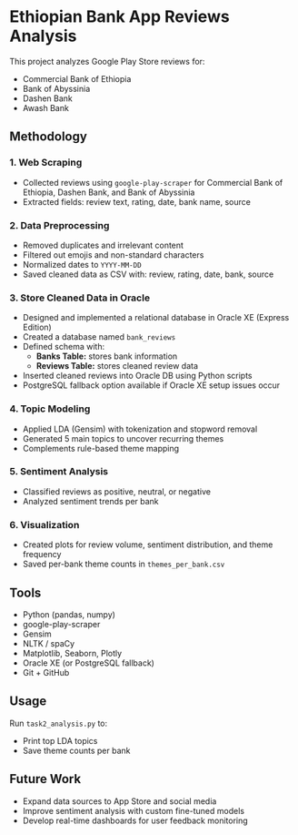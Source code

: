 # Ethiopian Bank App Reviews Analysis

This project analyzes Google Play Store reviews for:

- Commercial Bank of Ethiopia  
- Bank of Abyssinia  
- Dashen Bank  
- Awash Bank  

## Methodology

### 1. Web Scraping  
- Collected reviews using `google-play-scraper` for Commercial Bank of Ethiopia, Dashen Bank, and Bank of Abyssinia  
- Extracted fields: review text, rating, date, bank name, source  

### 2. Data Preprocessing  
- Removed duplicates and irrelevant content  
- Filtered out emojis and non-standard characters  
- Normalized dates to `YYYY-MM-DD`  
- Saved cleaned data as CSV with: review, rating, date, bank, source  

### 3. Store Cleaned Data in Oracle  
- Designed and implemented a relational database in Oracle XE (Express Edition)  
- Created a database named `bank_reviews`  
- Defined schema with:  
  - **Banks Table:** stores bank information  
  - **Reviews Table:** stores cleaned review data  
- Inserted cleaned reviews into Oracle DB using Python scripts  
- PostgreSQL fallback option available if Oracle XE setup issues occur  

### 4. Topic Modeling  
- Applied LDA (Gensim) with tokenization and stopword removal  
- Generated 5 main topics to uncover recurring themes  
- Complements rule-based theme mapping  

### 5. Sentiment Analysis  
- Classified reviews as positive, neutral, or negative  
- Analyzed sentiment trends per bank  

### 6. Visualization  
- Created plots for review volume, sentiment distribution, and theme frequency  
- Saved per-bank theme counts in `themes_per_bank.csv`  

## Tools

- Python (pandas, numpy)  
- google-play-scraper  
- Gensim  
- NLTK / spaCy  
- Matplotlib, Seaborn, Plotly  
- Oracle XE (or PostgreSQL fallback)  
- Git + GitHub  

## Usage

Run `task2_analysis.py` to:  
- Print top LDA topics  
- Save theme counts per bank  

## Future Work

- Expand data sources to App Store and social media  
- Improve sentiment analysis with custom fine-tuned models  
- Develop real-time dashboards for user feedback monitoring  
